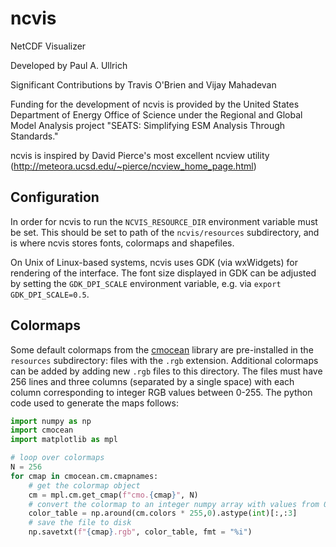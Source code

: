 # ncvis
 NetCDF Visualizer

Developed by Paul A. Ullrich

Significant Contributions by Travis O'Brien and Vijay Mahadevan

Funding for the development of ncvis is provided by the United States Department of Energy Office of Science under the Regional and Global Model Analysis project "SEATS: Simplifying ESM Analysis Through Standards."

ncvis is inspired by David Pierce's most excellent ncview utility (http://meteora.ucsd.edu/~pierce/ncview_home_page.html)

## Configuration

In order for ncvis to run the `NCVIS_RESOURCE_DIR` environment variable must be set. This should be set to path of the `ncvis/resources` subdirectory, and is where ncvis stores fonts, colormaps and shapefiles.

On Unix of Linux-based systems, ncvis uses GDK (via wxWidgets) for rendering of the interface.  The font size displayed in GDK can be adjusted by setting the `GDK_DPI_SCALE` environment variable, e.g. via `export GDK_DPI_SCALE=0.5`.

## Colormaps

Some default colormaps from the [cmocean](https://github.com/matplotlib/cmocean) library are pre-installed in the `resources` subdirectory: files with the `.rgb` extension.  Additional colormaps can be added by adding new `.rgb` files to this directory.  The files must have 256 lines and three columns (separated by a single space) with each column corresponding to integer RGB values between 0-255. The python code used to generate the maps follows: 

```python   
import numpy as np
import cmocean
import matplotlib as mpl

# loop over colormaps
N = 256
for cmap in cmocean.cm.cmapnames:
    # get the colormap object
    cm = mpl.cm.get_cmap(f"cmo.{cmap}", N)
    # convert the colormap to an integer numpy array with values from 0-255
    color_table = np.around(cm.colors * 255,0).astype(int)[:,:3]
    # save the file to disk
    np.savetxt(f"{cmap}.rgb", color_table, fmt = "%i")
```

